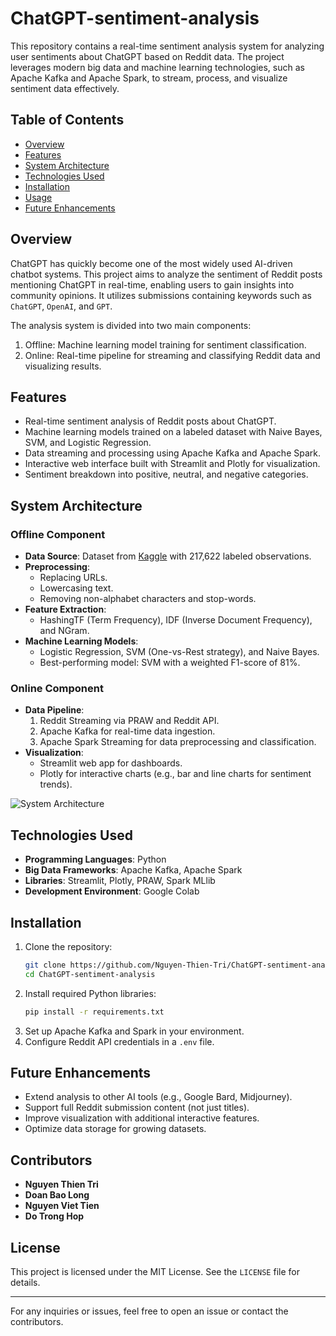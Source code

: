 # ChatGPT-sentiment-analysis

This repository contains a real-time sentiment analysis system for analyzing user sentiments about ChatGPT based on Reddit data. The project leverages modern big data and machine learning technologies, such as Apache Kafka and Apache Spark, to stream, process, and visualize sentiment data effectively.

## Table of Contents
- [Overview](#overview)
- [Features](#features)
- [System Architecture](#system-architecture)
- [Technologies Used](#technologies-used)
- [Installation](#installation)
- [Usage](#usage)
- [Future Enhancements](#future-enhancements)

## Overview

ChatGPT has quickly become one of the most widely used AI-driven chatbot systems. This project aims to analyze the sentiment of Reddit posts mentioning ChatGPT in real-time, enabling users to gain insights into community opinions. It utilizes submissions containing keywords such as `ChatGPT`, `OpenAI`, and `GPT`.

The analysis system is divided into two main components:
1. Offline: Machine learning model training for sentiment classification.
2. Online: Real-time pipeline for streaming and classifying Reddit data and visualizing results.

## Features
- Real-time sentiment analysis of Reddit posts about ChatGPT.
- Machine learning models trained on a labeled dataset with Naive Bayes, SVM, and Logistic Regression.
- Data streaming and processing using Apache Kafka and Apache Spark.
- Interactive web interface built with Streamlit and Plotly for visualization.
- Sentiment breakdown into positive, neutral, and negative categories.

## System Architecture

### Offline Component
- **Data Source**: Dataset from [Kaggle](https://www.kaggle.com/datasets/charunisa/chatgpt-sentiment-analysis) with 217,622 labeled observations.
- **Preprocessing**:
  - Replacing URLs.
  - Lowercasing text.
  - Removing non-alphabet characters and stop-words.
- **Feature Extraction**:
  - HashingTF (Term Frequency), IDF (Inverse Document Frequency), and NGram.
- **Machine Learning Models**:
  - Logistic Regression, SVM (One-vs-Rest strategy), and Naive Bayes.
  - Best-performing model: SVM with a weighted F1-score of 81%.

### Online Component
- **Data Pipeline**:
  1. Reddit Streaming via PRAW and Reddit API.
  2. Apache Kafka for real-time data ingestion.
  3. Apache Spark Streaming for data preprocessing and classification.
- **Visualization**:
  - Streamlit web app for dashboards.
  - Plotly for interactive charts (e.g., bar and line charts for sentiment trends).

![System Architecture](path-to-system-architecture-image)

## Technologies Used
- **Programming Languages**: Python
- **Big Data Frameworks**: Apache Kafka, Apache Spark
- **Libraries**: Streamlit, Plotly, PRAW, Spark MLlib
- **Development Environment**: Google Colab

## Installation

1. Clone the repository:
   ```bash
   git clone https://github.com/Nguyen-Thien-Tri/ChatGPT-sentiment-analysis.git
   cd ChatGPT-sentiment-analysis
   ```
2. Install required Python libraries:
   ```bash
   pip install -r requirements.txt
   ```
3. Set up Apache Kafka and Spark in your environment.
4. Configure Reddit API credentials in a `.env` file.

## Future Enhancements

- Extend analysis to other AI tools (e.g., Google Bard, Midjourney).
- Support full Reddit submission content (not just titles).
- Improve visualization with additional interactive features.
- Optimize data storage for growing datasets.

## Contributors
- **Nguyen Thien Tri**
- **Doan Bao Long**
- **Nguyen Viet Tien**
- **Do Trong Hop**

## License
This project is licensed under the MIT License. See the `LICENSE` file for details.

---

For any inquiries or issues, feel free to open an issue or contact the contributors.

